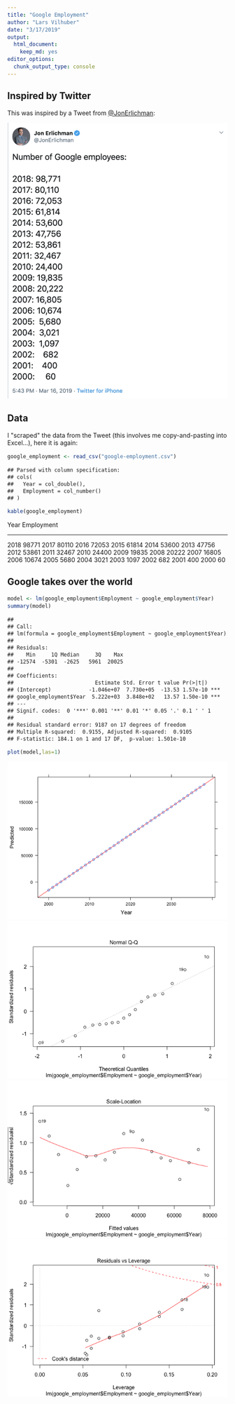 ```yaml
---
title: "Google Employment"
author: "Lars Vilhuber"
date: "3/17/2019"
output: 
  html_document: 
    keep_md: yes
editor_options: 
  chunk_output_type: console
---
```




## Inspired by Twitter

This was inspired by a Tweet from [@JonErlichman](https://twitter.com/JonErlichman/status/1107034647119257601):

![Tweet by @JonErlichman](tweet-erlichman-20190317.png) 

## Data
I "scraped" the data from the Tweet (this involves me copy-and-pasting into Excel...), here it is again:

```r
google_employment <- read_csv("google-employment.csv")
```

```
## Parsed with column specification:
## cols(
##   Year = col_double(),
##   Employment = col_number()
## )
```

```r
kable(google_employment)
```



 Year   Employment
-----  -----------
 2018        98771
 2017        80110
 2016        72053
 2015        61814
 2014        53600
 2013        47756
 2012        53861
 2011        32467
 2010        24400
 2009        19835
 2008        20222
 2007        16805
 2006        10674
 2005         5680
 2004         3021
 2003         1097
 2002          682
 2001          400
 2000           60

## Google takes over the world

```r
model <- lm(google_employment$Employment ~ google_employment$Year)
summary(model)
```

```
## 
## Call:
## lm(formula = google_employment$Employment ~ google_employment$Year)
## 
## Residuals:
##    Min     1Q Median     3Q    Max 
## -12574  -5301  -2625   5961  20025 
## 
## Coefficients:
##                          Estimate Std. Error t value Pr(>|t|)    
## (Intercept)            -1.046e+07  7.730e+05  -13.53 1.57e-10 ***
## google_employment$Year  5.222e+03  3.848e+02   13.57 1.50e-10 ***
## ---
## Signif. codes:  0 '***' 0.001 '**' 0.01 '*' 0.05 '.' 0.1 ' ' 1
## 
## Residual standard error: 9187 on 17 degrees of freedom
## Multiple R-squared:  0.9155,	Adjusted R-squared:  0.9105 
## F-statistic: 184.1 on 1 and 17 DF,  p-value: 1.501e-10
```

```r
plot(model,las=1)
```

![](README_files/figure-html/prediction-1.png)<!-- -->![](README_files/figure-html/prediction-2.png)<!-- -->![](README_files/figure-html/prediction-3.png)<!-- -->![](README_files/figure-html/prediction-4.png)<!-- -->

